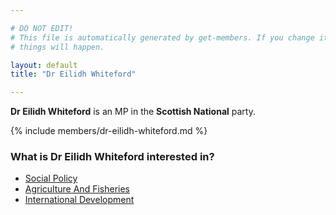 ```yaml
---

# DO NOT EDIT!
# This file is automatically generated by get-members. If you change it, bad
# things will happen.

layout: default
title: "Dr Eilidh Whiteford"

---
```


**Dr Eilidh Whiteford** is an MP in the **Scottish National** party.

{% include members/dr-eilidh-whiteford.md %}

### What is Dr Eilidh Whiteford interested in?


* [Social Policy](/interests/social-policy.html)
* [Agriculture And Fisheries](/interests/agriculture-and-fisheries.html)
* [International Development](/interests/international-development.html)
